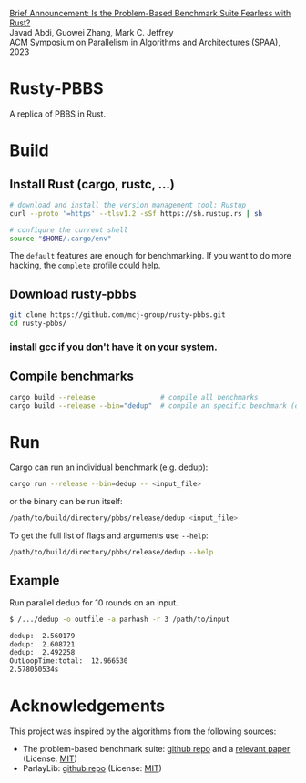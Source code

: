 [Brief Announcement: Is the Problem-Based Benchmark Suite Fearless with Rust?](https://doi.org/10.1145/3558481.3591313)<br>
Javad Abdi, Guowei Zhang, Mark C. Jeffrey<br>
ACM Symposium on Parallelism in Algorithms and Architectures (SPAA), 2023


# Rusty-PBBS
A replica of PBBS in Rust.

# Build

## Install Rust (cargo, rustc, ...)

```bash
# download and install the version management tool: Rustup
curl --proto '=https' --tlsv1.2 -sSf https://sh.rustup.rs | sh

# confiqure the current shell
source "$HOME/.cargo/env"
```

The `default` features are enough for benchmarking.
If you want to do more hacking, the `complete` profile could help.

## Download rusty-pbbs

```bash
git clone https://github.com/mcj-group/rusty-pbbs.git
cd rusty-pbbs/
```

### install gcc if you don't have it on your system.

## Compile benchmarks

```bash
cargo build --release                # compile all benchmarks
cargo build --release --bin="dedup"  # compile an specific benchmark (dedup)
```

# Run
Cargo can run an individual benchmark (e.g. dedup):
```bash
cargo run --release --bin=dedup -- <input_file>
```
or the binary can be run itself:
```bash
/path/to/build/directory/pbbs/release/dedup <input_file>
```

To get the full list of flags and arguments use `--help`:
```bash
/path/to/build/directory/pbbs/release/dedup --help
```

## Example

Run parallel dedup for 10 rounds on an input.
```bash
$ /.../dedup -o outfile -a parhash -r 3 /path/to/input

dedup:	2.560179
dedup:	2.608721
dedup:	2.492258
OutLoopTime:total:	12.966530
2.578050534s
```

# Acknowledgements

This project was inspired by the algorithms from the following sources:

- The problem-based benchmark suite: [github repo](https://github.com/cmuparlay/pbbsbench) and a [relevant paper](https://dl.acm.org/doi/10.1145/3503221.3508422) (License: [MIT](https://github.com/cmuparlay/pbbsbench/blob/master/LICENSE))
- ParlayLib: [github repo](https://github.com/cmuparlay/parlaylib) (License: [MIT](https://github.com/cmuparlay/parlaylib/blob/master/LICENSE))
